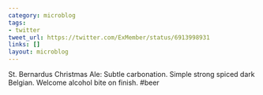 ```yaml
---
category: microblog
tags:
- twitter
tweet_url: https://twitter.com/ExMember/status/6913998931
links: []
layout: microblog
---
```

St. Bernardus Christmas Ale: Subtle carbonation. Simple strong spiced dark Belgian.  Welcome alcohol bite on finish. #beer
